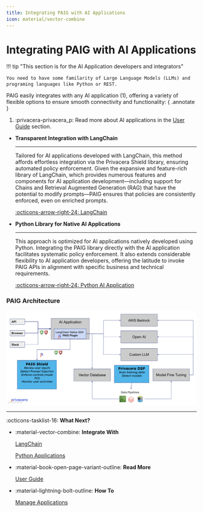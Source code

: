 ```yaml
---
title: Integrating PAIG with AI Applications
icon: material/vector-combine
---
```


# Integrating PAIG with AI Applications
!!! tip "This section is for the AI Application developers and integrators"

    You need to have some familarity of Large Language Models (LLMs) and  programing languages like Python or REST.

PAIG easily integrates with any AI application (1), offering a variety of flexible options to ensure smooth connectivity and
functionality:
{ .annotate }

1.  :privacera-privacera_p: Read more about AI applications in the [User Guide](../user-guide/manage-applications/applications.md) section.


<div class="grid cards" markdown>

-   __Transparent Integration with LangChain__

    ---

    Tailored for AI applications developed with LangChain, this method affords
    effortless integration via the Privacera Shield library, ensuring automated policy enforcement. Given the expansive and
    feature-rich library of LangChain, which provides numerous features and components for AI application
    development—including support for Chains and Retrieval Augmented Generation (RAG) that have the potential to modify
    prompts—PAIG ensures that policies are consistently enforced, even on enriched prompts.

    [:octicons-arrow-right-24: LangChain](langchain.md)

-   __Python Library for Native AI Applications__

    ---

    This approach is optimized for AI applications natively developed using
    Python. Integrating the PAIG library directly with the AI application facilitates systematic policy enforcement. It
    also extends considerable flexibility to AI application developers, offering the latitude to invoke PAIG APIs in
    alignment with specific business and technical requirements.

    [:octicons-arrow-right-24: Python AI Application](python-applications.md)


</div>

### PAIG Architecture

![Intgration Diagram](../assets/images/integration.png)



---
:octicons-tasklist-16: **What Next?**

<div class="grid cards" markdown>

-   :material-vector-combine: __Integrate With__

    [LangChain](langchain.md)

    [Python Applications](python-applications.md)

<!--    [REST APIs](rest-api.md) -->

-   :material-book-open-page-variant-outline: __Read More__

    [User Guide](../user-guide/)

-   :material-lightning-bolt-outline: __How To__

    [Manage Applications](../user-guide/manage-applications/index)
</div>